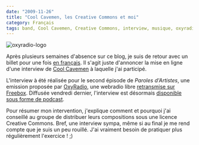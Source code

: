 ```yaml
---
date: "2009-11-26"
title: "Cool Cavemen, les Creative Commons et moi"
category: Français
tags: band, Cool Cavemen, Creative Commons, interview, musique, oxyradio, podcast, radio
---
```


![oxyradio-logo](/uploads/2009/oxyradio-logo.png)

Après plusieurs semaines d'absence sur ce blog, je suis de retour avec un
billet pour une fois [en français]({category}francais). Il s'agit juste
d'annoncer la mise en ligne d'une interview de [Cool
Cavemen](https://coolcavemen.com) à laquelle j'ai participé.

L'interview à été réalisée pour le second épisode de _Paroles d'Artistes_, une
emission proposée par [OxyRadio](https://web.archive.org/web/20180325205952/http://oxyradio.net/), une webradio libre
[retransmise sur Freebox](https://web.archive.org/web/20100715042903/https://www.oxyradio.net/news-55.html). Diffusée
vendredi dernier, l'interview est désormais [disponible sous forme de
podcast](https://web.archive.org/web/20100715003245/https://www.oxyradio.net/podcast-121.html).

Pour résumer mon intervention, j'explique comment et pourquoi j'ai conseillé au
groupe de distribuer leurs compositions sous une licence Creative Commons.
Bref, une interview sympa, même si au final je me rend compte que je suis un
peu rouillé. J'ai vraiment besoin de pratiquer plus régulièrement l'exercice&nbsp;!
;)
